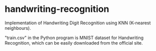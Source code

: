 # handwriting-recognition
Implementation of Handwriting Digit Recognition using KNN (K-nearest neighbours). 

"train.csv" in the Python program is MNIST dataset for Handwriting Recognition, which can be easily downloaded from the official site.
